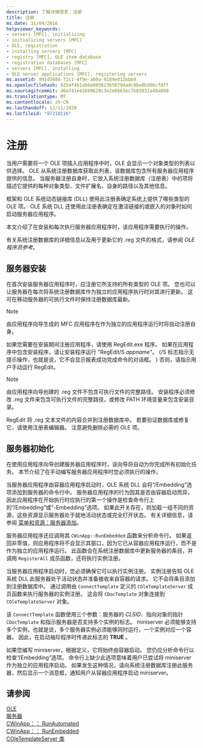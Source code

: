 ```yaml
---
description: 了解详细信息：注册
title: 注册
ms.date: 11/04/2016
helpviewer_keywords:
- servers [MFC], initializing
- initializing servers [MFC]
- OLE, registration
- installing servers [MFC]
- registry [MFC], OLE item database
- registration databases [MFC]
- servers [MFC], installing
- OLE server applications [MFC], registering servers
ms.assetid: 991d5684-72c1-4f9e-a09a-9184ed12bbb9
ms.openlocfilehash: 8254f4b1ab8a005623650794adc8be0bd06cfdff
ms.sourcegitcommit: d6af41e42699628c3e2e6063ec7b03931a49a098
ms.translationtype: MT
ms.contentlocale: zh-CN
ms.lasthandoff: 12/11/2020
ms.locfileid: "97218116"
---
```

# <a name="registration"></a>注册

当用户需要将一个 OLE 项插入应用程序中时，OLE 会显示一个对象类型的列表以供选择。 OLE 从系统注册数据库获取此列表，该数据库包含所有服务器应用程序提供的信息。 当服务器注册自身时，它放入系统注册数据库（注册表）中的项将描述它提供的每种对象类型、文件扩展名、自身的路径以及其他信息。

框架和 OLE 系统动态链接库 (DLL) 使用此注册表确定系统上提供了哪些类型的 OLE 项。 OLE 系统 DLL 还使用此注册表确定在激活链接的或嵌入的对象时如何启动服务器应用程序。

本文介绍了在安装和每次执行服务器应用程序时，该应用程序需要执行的操作。

有关系统注册数据库的详细信息以及用于更新它的 .reg 文件的格式，请参阅 *OLE 程序员参考*。

## <a name="server-installation"></a><a name="_core_server_installation"></a> 服务器安装

在首次安装服务器应用程序时，应注册它所支持的所有类型的 OLE 项。 您也可以让服务器在每次将系统注册数据库作为独立的应用程序执行时对其进行更新。 这可在移动服务器的可执行文件时保持注册数据库最新。

> [!NOTE]
> 由应用程序向导生成的 MFC 应用程序在作为独立的应用程序运行时将自动注册自身。

如果您需要在安装期间注册应用程序，请使用 RegEdit.exe 程序。 如果在应用程序中包含安装程序，请让安装程序运行 "RegEdit/S *appname*"。  (/S 标志指示无提示操作，也就是说，它不会显示报表成功完成命令的对话框。 ) 否则，请指示用户手动运行 RegEdit。

> [!NOTE]
> 由应用程序向导创建的 .reg 文件不包含可执行文件的完整路径。 安装程序必须修改 .reg 文件来包含可执行文件的完整路径，或修改 PATH 环境变量来包含安装目录。

RegEdit 将 .reg 文本文件的内容合并到注册数据库中。 若要验证数据库或修复它，请使用注册表编辑器。 注意避免删除必需的 OLE 项。

## <a name="server-initialization"></a><a name="_core_server_initialization"></a> 服务器初始化

在使用应用程序向导创建服务器应用程序时，该向导将自动为你完成所有初始化任务。 本节介绍了在手动编写服务器应用程序时您必须执行的操作。

当服务器应用程序由容器应用程序启动时，OLE 系统 DLL 会将“/Embedding”选项添加到服务器的命令行中。 服务器应用程序的行为因其是否由容器启动而异，因此应用程序在开始执行时应执行的第一个操作是检查命令行上的“/Embedding”或“-Embedding”选项。 如果此开关存在，则加载一组不同的资源，这些资源显示服务器处于就地活动状态或完全打开状态。 有关详细信息，请参阅 [菜单和资源：服务器添加](../mfc/menus-and-resources-server-additions.md)。

服务器应用程序还应调用其 `CWinApp::RunEmbedded` 函数来分析命令行。 如果返回非零值，则应用程序将不会显示其窗口，因为它已从容器应用程序运行，而不是作为独立的应用程序运行。 此函数会在系统注册数据库中更新服务器的条目，并调用 `RegisterAll` 成员函数，还将执行实例注册。

当服务器应用程序启动时，您必须确保它可以执行实例注册。 实例注册告知 OLE 系统 DLL 此服务器处于活动状态并准备接收来自容器的请求。 它不会将条目添加到注册数据库中。 通过调用由 `ConnectTemplate` 定义的 `COleTemplateServer` 成员函数来执行服务器的实例注册。 这会将 `CDocTemplate` 对象连接到 `COleTemplateServer` 对象。

该 `ConnectTemplate` 函数使用三个参数：服务器的 *CLSID*、指向对象的指针 `CDocTemplate` 和指示服务器是否支持多个实例的标志。 miniserver 必须能够支持多个实例，也就是说，多个服务器实例必须能够同时运行，一个实例对应一个容器。 因此，在启动袖珍程序时传递此标志的 **TRUE** 。

如果您编写 miniserver，根据定义，它将始终由容器启动。 您仍应分析命令行以检查“/Embedding”选项。 命令行上缺少此选项意味着用户已尝试将 miniserver 作为独立的应用程序启动。 如果发生这种情况，请向系统注册数据库注册此服务器，然后显示一个消息框，通知用户从容器应用程序启动 miniserver。

## <a name="see-also"></a>请参阅

[OLE](../mfc/ole-in-mfc.md)<br/>
[服务器](../mfc/servers.md)<br/>
[CWinApp：： RunAutomated](../mfc/reference/cwinapp-class.md#runautomated)<br/>
[CWinApp：： RunEmbedded](../mfc/reference/cwinapp-class.md#runembedded)<br/>
[COleTemplateServer 类](../mfc/reference/coletemplateserver-class.md)
